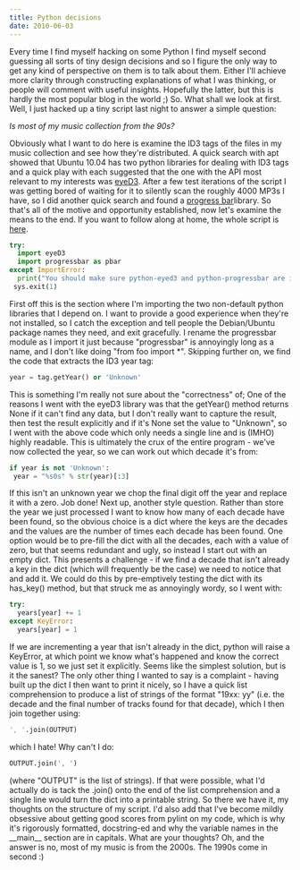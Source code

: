 ```yaml
---
title: Python decisions
date: 2010-06-03
---
```


Every time I find myself hacking on some Python I find myself second guessing all sorts of tiny design decisions and so I figure the only way to get any kind of perspective on them is to talk about them. Either I'll achieve more clarity through constructing explanations of what I was thinking, or people will comment with useful insights. Hopefully the latter, but this is hardly the most popular blog in the world ;)
So. What shall we look at first. Well, I just hacked up a tiny script last night to answer a simple question:

*Is most of my music collection from the 90s?*

Obviously what I want to do here is examine the ID3 tags of the files in my music collection and see how they're distributed. A quick search with apt showed that Ubuntu 10.04 has two python libraries for dealing with ID3 tags and a quick play with each suggested that the one with the API most relevant to my interests was [eyeD3](apt:python-eyed3 "Install eyeD3"). After a few test iterations of the script I was getting bored of waiting for it to silently scan the roughly 4000 MP3s I have, so I did another quick search and found a [progress bar](apt:python-progressbar "Install progressbar")library.
So that's all of the motive and opportunity established, now let's examine the means to the end. If you want to follow along at home, the whole script is [here](/wp-content/uploads/2010/06/musicdecades.py_.txt "musicdecades.py.txt").

```python
try:
  import eyeD3
  import progressbar as pbar
except ImportError:
  print("You should make sure python-eyed3 and python-progressbar are installed")
 sys.exit(1)
```

First off this is the section where I'm importing the two non-default python libraries that I depend on. I want to provide a good experience when they're not installed, so I catch the exception and tell people the Debian/Ubuntu package names they need, and exit gracefully. I rename the progressbar module as I import it just because "progressbar" is annoyingly long as a name, and I don't like doing "from foo import \*".
Skipping further on, we find the code that extracts the ID3 year tag:

```python
year = tag.getYear() or 'Unknown'
```

This is something I'm really not sure about the "correctness" of; One of the reasons I went with the eyeD3 library was that the getYear() method returns None if it can't find any data, but I don't really want to capture the result, then test the result explicitly and if it's None set the value to "Unknown", so I went with the above code which only needs a single line and is (IMHO) highly readable.
This is ultimately the crux of the entire program - we've now collected the year, so we can work out which decade it's from:

```python
if year is not 'Unknown':
 year = "%s0s" % str(year)[:3]
```

If this isn't an unknown year we chop the final digit off the year and replace it with a zero. Job done!
Next up, another style question. Rather than store the year we just processed I want to know how many of each decade have been found, so the obvious choice is a dict where the keys are the decades and the values are the number of times each decade has been found. One option would be to pre-fill the dict with all the decades, each with a value of zero, but that seems redundant and ugly, so instead I start out with an empty dict. This presents a challenge - if we find a decade that isn't already a key in the dict (which will frequently be the case) we need to notice that and add it. We could do this by pre-emptively testing the dict with its has\_key() method, but that struck me as annoyingly wordy, so I went with:

```python
try:
  years[year] += 1
except KeyError:
  years[year] = 1
```

If we are incrementing a year that isn't already in the dict, python will raise a KeyError, at which point we know what's happened and know the correct value is 1, so we just set it explicitly. Seems like the simplest solution, but is it the sanest?
The only other thing I wanted to say is a complaint - having built up the dict I then want to print it nicely, so I have a quick list comprehension to produce a list of strings of the format "19xx: yy" (i.e. the decade and the final number of tracks found for that decade), which I then join together using:

```python
', '.join(OUTPUT)
```

which I hate! Why can't I do:

```python
OUTPUT.join(', ')
```

(where "OUTPUT" is the list of strings). If that were possible, what I'd actually do is tack the .join() onto the end of the list comprehension and a single line would turn the dict into a printable string.
So there we have it, my thoughts on the structure of my script. I'd also add that I've become mildly obsessive about getting good scores from pylint on my code, which is why it's rigorously formatted, docstring-ed and why the variable names in the \_\_main\_\_ section are in capitals.
What are your thoughts?
Oh, and the answer is no, most of my music is from the 2000s. The 1990s come in second :)
